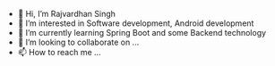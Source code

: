 - 👋 Hi, I’m Rajvardhan Singh
- 👀 I’m interested in Software development, Android development
- 🌱 I’m currently learning Spring Boot and some Backend technology
- 💞️ I’m looking to collaborate on ...
- 📫 How to reach me ...

<!---
invictus04/invictus04 is a ✨ special ✨ repository because its `README.md` (this file) appears on your GitHub profile.
You can click the Preview link to take a look at your changes.
--->
